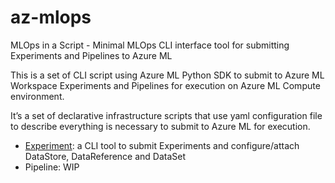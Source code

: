 # az-mlops
MLOps in a Script - Minimal MLOps CLI interface tool for submitting Experiments and Pipelines to Azure ML

This is a set of CLI script using Azure ML Python SDK to submit to Azure ML Workspace Experiments and Pipelines for execution on Azure ML Compute environment.

It’s a set of declarative infrastructure scripts that use yaml configuration file to describe everything is necessary to submit to Azure ML for execution.

- [Experiment](experiment.md): a CLI tool to submit Experiments and configure/attach DataStore, DataReference and DataSet
- Pipeline: WIP

